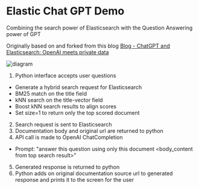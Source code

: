 # Elastic Chat GPT Demo
Combining the search power of Elasticsearch with the Question Answering power of GPT

Originally based on and forked from this blog
[Blog - ChatGPT and Elasticsearch: OpenAI meets private data](https://www.elastic.co/blog/chatgpt-elasticsearch-openai-meets-private-data)
 

![diagram](https://raw.githubusercontent.com/jeffvestal/ElasticDocs_GPT/main/images/ElasticChat%20GPT%20Diagram%20-%20No%20line%20text.jpeg)

1. Python interface accepts user questions
- Generate a hybrid search request for Elasticsearch
- BM25 match on the title field
- kNN search on the title-vector field
- Boost kNN search results to align scores
- Set size=1 to return only the top scored document
2. Search request is sent to Elasticsearch
3. Documentation body and original url are returned to python
4. API call is made to OpenAI ChatCompletion
- Prompt: "answer this question <question> using only this document <body_content from top search result>"
5. Generated response is returned to python
6. Python adds on original documentation source url to generated response and prints it to the screen for the user


